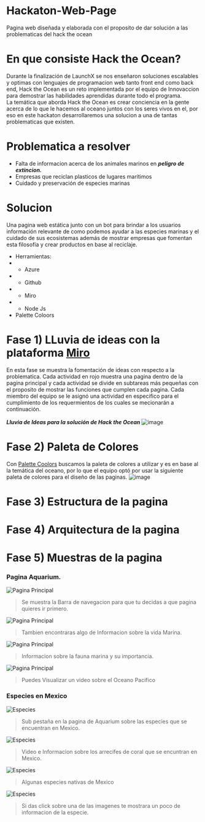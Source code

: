 # Hackaton-Web-Page
Pagina web diseñada y elaborada con el proposito de dar solución a las problematicas del hack the ocean
# En que consiste Hack the Ocean?
Durante la finalización de LaunchX se nos enseñaron soluciones escalables y optimas con lenguajes de programacion web tanto front end como back end, Hack the Ocean es un reto implementada por el equipo de Innovaccion para demostrar las habilidades aprendidas durante todo el programa.
<br>
La temática que aborda Hack the Ocean es crear conciencia en la gente acerca de lo que le hacemos al oceano juntos con los seres vivos en el, por eso en este hackaton desarrollaremos una solucion a una de tantas problematicas que existen.


# Problematica a resolver
-  Falta de informacion acerca de los animales marinos en ***peligro de extincion.***
-  Empresas que reciclan plasticos de lugares marítimos
-  Cuidado y preservación de especies marinas
# Solucion
Una pagina web estática junto con un bot para brindar a los usuarios información relevante de como podemos ayudar a las especies marinas y el cuidado de sus ecosistemas además de mostrar empresas que fomentan esta filosofía y crear productos en base al reciclaje.
- Herramientas:
- - Azure
- - Github
- - Miro
- - Node Js
- Palette Coloors

# Fase 1) LLuvia de ideas con la plataforma [Miro](https://miro.com/es/)
En esta fase se muestra la fomentación de ideas con respecto a la problematica. Cada actividad en rojo muestra una pagina dentro de la pagina principal y cada actividad se divide en subtareas más pequeñas con el proposito de mostrar las funciones que cumplen cada pagina. Cada miembro del equipo se le asignó una actividad en especifico para el cumplimiento de los requermientos de los cuales se mecionarán a continuación.<br><br>
***Lluvia de Ideas para la solución de Hack the Ocean***
![image](https://user-images.githubusercontent.com/48420854/168479799-a41b5edd-2e7b-4ef4-9f53-99628231bc3f.png)

# Fase 2) Paleta de Colores
Con [Palette Coolors](https://coolors.co/) buscamos la paleta de colores a utilizar y es en base al la temática del oceano, por lo que el equipo optó por usar la siguiente paleta de colores para el diseño de las paginas.
![image](https://user-images.githubusercontent.com/48420854/168480094-d472aa3a-d7c5-41c4-bdc2-ff0431e226a9.png)

# Fase 3) Estructura de la pagina
# Fase 4) Arquitectura de la pagina
# Fase 5) Muestras de la pagina 
### Pagina Aquarium.
![Pagina Principal](/capturas/Apaquarium1.PNG)
> Se muestra la Barra de navegacion para que tu decidas a que pagina quieres ir primero.

![Pagina Principal](/capturas/Apaquarium2.PNG)
> Tambien encontraras algo de Informacion sobre la vida Marina.

![Pagina Principal](/capturas/Apaquarium3.PNG)
> Informacion sobre la fauna marina y su importancia.

![Pagina Principal](/capturas/Apaquarium4.PNG)
> Puedes Visualizar un video sobre el Oceano Pacifico

### Especies en Mexico
![Especies](/capturas/Apaquarium-especies1.PNG)
> Sub pestaña en la pagina de Aquarium sobre las especies que se encuentran en Mexico.

![Especies](/capturas/Apaquarium-especies2.PNG)
> Video e Informacion sobre los arrecifes de coral que se encuntran en Mexico.

![Especies](/capturas/Apaquarium-especies3.PNG)
> Algunas especies nativas de Mexico

![Especies](/capturas/Apaquarium-especies4.PNG)
> Si das click sobre una de las imagenes te mostrara un poco de informacion de la especie.


